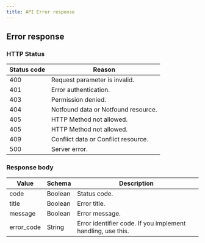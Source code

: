 ```yaml
---
title: API Error response
---
```


## Error response
### HTTP Status
|Status code|Reason|
|---|---|
|400|Request parameter is invalid.|
|401|Error authentication.|
|403|Permission denied.|
|404|Notfound data or Notfound resource.|
|405|HTTP Method not allowed.|
|405|HTTP Method not allowed.|
|409|Conflict data or Conflict resource.|
|500|Server error.|

### Response body
|Value|Schema|Description|
|---|---|---|
|code|Boolean|Status code.|
|title|Boolean|Error title.|
|message|Boolean|Error message.|
|error_code|String|Error identifier code. If you implement handling, use this.|
